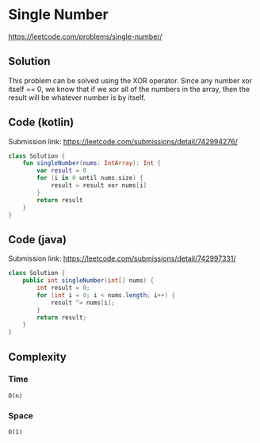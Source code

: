 # Single Number
https://leetcode.com/problems/single-number/
## Solution
This problem can be solved using the XOR operator. Since any number xor itself == 0, we know that if we xor all of the numbers in the array, then the result will be whatever number is by itself.
## Code (kotlin)
Submission link: https://leetcode.com/submissions/detail/742994276/
```kotlin
class Solution {
    fun singleNumber(nums: IntArray): Int {
        var result = 0
        for (i in 0 until nums.size) {
            result = result xor nums[i]
        }
        return result
    }
}
```
## Code (java)
Submission link: https://leetcode.com/submissions/detail/742997331/
```java
class Solution {
    public int singleNumber(int[] nums) {
        int result = 0;
        for (int i = 0; i < nums.length; i++) {
            result ^= nums[i];
        }
        return result;
    }
}
```
## Complexity
### Time
`O(n)`
### Space
`O(1)`
